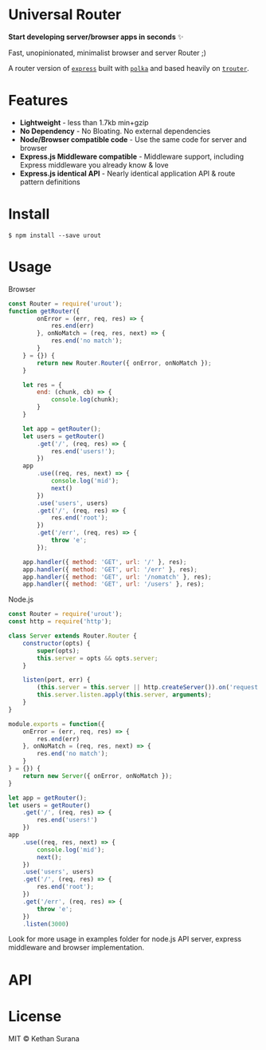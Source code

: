 # Universal Router

**Start developing server/browser apps in seconds** ✨

Fast, unopinionated, minimalist browser and server Router ;)

A router version of [```express```](http://expressjs.com/) built with [```polka```](https://github.com/lukeed/polka) and based heavily on [```trouter```](https://github.com/lukeed/trouter).

# Features

* **Lightweight** - less than 1.7kb min+gzip
* **No Dependency** - No Bloating. No external dependencies
* **Node/Browser compatible code** - Use the same code for server and browser
* **Express.js Middleware compatible** - Middleware support, including Express middleware you already know & love
* **Express.js identical API** - Nearly identical application API & route pattern definitions

# Install
```
$ npm install --save urout
```
# Usage

Browser

```js
const Router = require('urout');
function getRouter({
        onError = (err, req, res) => {
            res.end(err)
        }, onNoMatch = (req, res, next) => {
            res.end('no match');
        }
    } = {}) {
        return new Router.Router({ onError, onNoMatch });
    }

    let res = {
        end: (chunk, cb) => {
            console.log(chunk);
        }
    }

    let app = getRouter();
    let users = getRouter()
        .get('/', (req, res) => {
            res.end('users!');
        })
    app
        .use((req, res, next) => {
            console.log('mid');
            next()
        })
        .use('users', users)
        .get('/', (req, res) => {
            res.end('root');
        })
        .get('/err', (req, res) => {
            throw 'e';
        });

    app.handler({ method: 'GET', url: '/' }, res);
    app.handler({ method: 'GET', url: '/err' }, res);
    app.handler({ method: 'GET', url: '/nomatch' }, res);
    app.handler({ method: 'GET', url: '/users' }, res);
```
Node.js

```js
const Router = require('urout');
const http = require('http');

class Server extends Router.Router {
    constructor(opts) {
        super(opts);
        this.server = opts && opts.server;
    }

    listen(port, err) {
        (this.server = this.server || http.createServer()).on('request', this.handler);
        this.server.listen.apply(this.server, arguments);
    }
}

module.exports = function({
    onError = (err, req, res) => {
        res.end(err)
    }, onNoMatch = (req, res, next) => {
        res.end('no match');
    }
} = {}) {
    return new Server({ onError, onNoMatch });
}

let app = getRouter();
let users = getRouter()
    .get('/', (req, res) => {
        res.end('users!')
    })
app
    .use((req, res, next) => {
        console.log('mid');
        next();
    })
    .use('users', users)
    .get('/', (req, res) => {
        res.end('root');
    })
    .get('/err', (req, res) => {
        throw 'e';
    })
    .listen(3000)
```
Look for more usage in examples folder for node.js API server, express middleware and browser implementation.

# API

# License

MIT © Kethan Surana